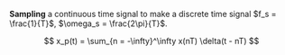 **Sampling** a continuous time signal to make a discrete time signal $f_s = \frac{1}{T}$, $\omega_s = \frac{2\pi}{T}$.

$$
x_p(t) = \sum_{n = -\infty}^\infty x(nT) \delta(t - nT)
$$